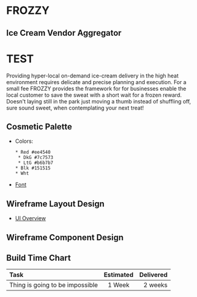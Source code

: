# FROZZY
## Ice Cream Vendor Aggregator
# TEST
Providing hyper-local on-demand ice-cream delivery in the high heat environment requires delicate and precise planning and  execution.  For a small fee FROZZY provides the framework for for businesses enable the local customer to save the sweat with a short wait for a frozen reward.  Doesn't laying still in the park just moving a thumb instead of shuffling off, sure sound sweet, when contemplating your next treat!


## Cosmetic Palette
* Colors: 

	`* Red #ee4540 `<br />
	` * DkG #7c7573`<br />
	` * LtG #b6b7b7`<br />
	`* Blk #151515`<br />
	`* Wht` <br />

* [Font](https://fonts.google.com/specimen/Montserrat)



## Wireframe Layout Design

* [UI Overview](https://www.behance.net/gallery/116803029/Frizzy-ice-cream-app-case-study?tracking_source=search_projects_recommended%7Capp)

## Wireframe Component Design

## Build Time Chart
| Task   | Estimated | Delivered |
| :----     | :----: | ----: |
| Thing is going to be impossible | 1 Week | 2 weeks|


